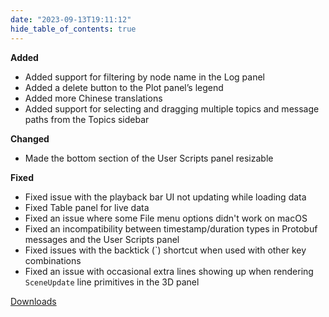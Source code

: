 ```yaml
---
date: "2023-09-13T19:11:12"
hide_table_of_contents: true
---
```

**Added**
- Added support for filtering by node name in the Log panel
- Added a delete button to the Plot panel’s legend
- Added more Chinese translations
- Added support for selecting and dragging multiple topics and message paths from the Topics sidebar

**Changed**
- Made the bottom section of the User Scripts panel resizable

**Fixed**
- Fixed issue with the playback bar UI not updating while loading data 
- Fixed Table panel for live data
- Fixed an issue where some File menu options didn't work on macOS
- Fixed an incompatibility between timestamp/duration types in Protobuf messages and the User Scripts panel
- Fixed issues with the backtick (`) shortcut when used with other key combinations
- Fixed an issue with occasional extra lines showing up when rendering `SceneUpdate` line primitives in the 3D panel
<!-- truncate -->
[Downloads](https://github.com/foxglove/studio/releases/tag/v1.70.0)
